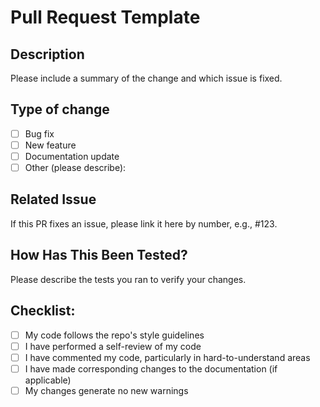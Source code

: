 # Pull Request Template

## Description

Please include a summary of the change and which issue is fixed.

## Type of change

- [ ] Bug fix
- [ ] New feature
- [ ] Documentation update
- [ ] Other (please describe):

## Related Issue

If this PR fixes an issue, please link it here by number, e.g., #123.

## How Has This Been Tested?

Please describe the tests you ran to verify your changes.

## Checklist:

- [ ] My code follows the repo's style guidelines
- [ ] I have performed a self-review of my code
- [ ] I have commented my code, particularly in hard-to-understand areas
- [ ] I have made corresponding changes to the documentation (if applicable)
- [ ] My changes generate no new warnings
